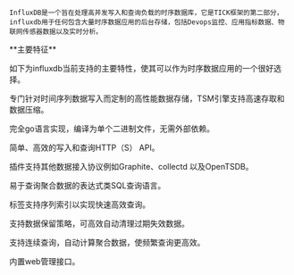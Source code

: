     InfluxDB是一个旨在处理高并发写入和查询负载的时序数据库，它是TICK框架的第二部分，influxdb用于任何包含大量时序数据应用的后台存储，包括Devops监控、应用指标数据、物联网传感器数据以及实时分析。



\*\*主要特征\*\*

如下为influxdb当前支持的主要特性，使其可以作为时序数据应用的一个很好选择。

专门针对时间序列数据写入而定制的高性能数据存储，TSM引擎支持高速存取和数据压缩。

完全go语言实现，编译为单个二进制文件，无需外部依赖。

简单、高效的写入和查询HTTP（S） API。

插件支持其他数据接入协议例如Graphite、collectd 以及OpenTSDB。

易于查询聚合数据的表达式类SQL查询语言。

标签支持序列索引以实现快速高效查询。

支持数据保留策略，可高效自动清理过期失效数据。

支持连续查询，自动计算聚合数据，使频繁查询更高效。

内置web管理接口。

